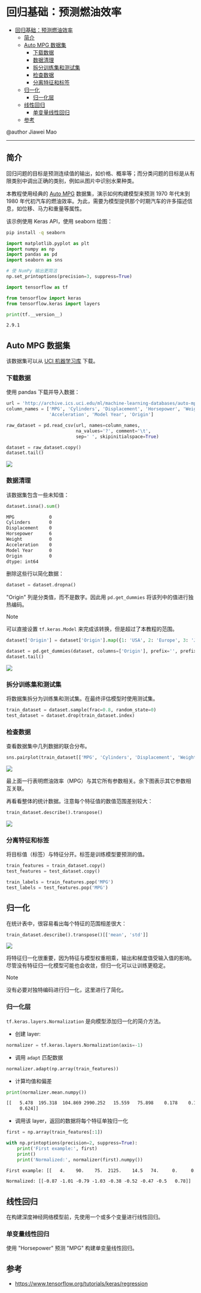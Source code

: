 # 回归基础：预测燃油效率

- [回归基础：预测燃油效率](#回归基础预测燃油效率)
  - [简介](#简介)
  - [Auto MPG 数据集](#auto-mpg-数据集)
    - [下载数据](#下载数据)
    - [数据清理](#数据清理)
    - [拆分训练集和测试集](#拆分训练集和测试集)
    - [检查数据](#检查数据)
    - [分离特征和标签](#分离特征和标签)
  - [归一化](#归一化)
    - [归一化层](#归一化层)
  - [线性回归](#线性回归)
    - [单变量线性回归](#单变量线性回归)
  - [参考](#参考)

@author Jiawei Mao
***

## 简介

回归问题的目标是预测连续值的输出，如价格、概率等；而分类问题的目标是从有限类别中调出正确的类别，例如从图片中识别水果种类。

本教程使用经典的 [Auto MPG](https://archive.ics.uci.edu/ml/datasets/auto+mpg) 数据集，演示如何构建模型来预测 1970 年代末到  1980 年代初汽车的燃油效率。为此，需要为模型提供那个时期汽车的许多描述信息，如位移、马力和重量等属性。

该示例使用 Keras API，使用 seaborn 绘图：

```bash
pip install -q seaborn
```

```python
import matplotlib.pyplot as plt
import numpy as np
import pandas as pd
import seaborn as sns

# 使 NumPy 输出更简洁
np.set_printoptions(precision=3, suppress=True)
```

```python
import tensorflow as tf

from tensorflow import keras
from tensorflow.keras import layers

print(tf.__version__)
```

```txt
2.9.1
```

## Auto MPG 数据集

该数据集可以从 [UCI 机器学习库](https://archive.ics.uci.edu/ml/) 下载。

### 下载数据

使用 pandas 下载并导入数据：

```python
url = 'http://archive.ics.uci.edu/ml/machine-learning-databases/auto-mpg/auto-mpg.data'
column_names = ['MPG', 'Cylinders', 'Displacement', 'Horsepower', 'Weight',
                'Acceleration', 'Model Year', 'Origin']

raw_dataset = pd.read_csv(url, names=column_names,
                          na_values='?', comment='\t',
                          sep=' ', skipinitialspace=True)
```

```python
dataset = raw_dataset.copy()
dataset.tail()
```

![](images/2022-06-21-15-01-10.png)

### 数据清理

该数据集包含一些未知值：

```python
dataset.isna().sum()
```

```txt
MPG             0
Cylinders       0
Displacement    0
Horsepower      6
Weight          0
Acceleration    0
Model Year      0
Origin          0
dtype: int64
```

删除这些行以简化数据：

```python
dataset = dataset.dropna()
```

"Origin" 列是分类值，而不是数字。因此用 `pd.get_dummies` 将该列中的值进行独热编码。

> [!NOTE]
> 可以直接设置 `tf.keras.Model` 来完成该转换，但是超过了本教程的范围。

```python
dataset['Origin'] = dataset['Origin'].map({1: 'USA', 2: 'Europe', 3: 'Japan'})
```

```python
dataset = pd.get_dummies(dataset, columns=['Origin'], prefix='', prefix_sep='')
dataset.tail()
```

![](images/2022-06-21-16-50-38.png)

### 拆分训练集和测试集

将数据集拆分为训练集和测试集。在最终评估模型时使用测试集。

```python
train_dataset = dataset.sample(frac=0.8, random_state=0)
test_dataset = dataset.drop(train_dataset.index)
```

### 检查数据

查看数据集中几列数据的联合分布。

```python
sns.pairplot(train_dataset[['MPG', 'Cylinders', 'Displacement', 'Weight']], diag_kind='kde')
```

![](images/2022-06-21-17-06-50.png)

最上面一行表明燃油效率（MPG）与其它所有参数相关。余下图表示其它参数相互关联。

再看看整体的统计数据。注意每个特征值的数值范围差别较大：

```python
train_dataset.describe().transpose()
```

![](images/2022-06-21-17-12-04.png)

### 分离特征和标签

将目标值（标签）与特征分开。标签是训练模型要预测的值。

```python
train_features = train_dataset.copy()
test_features = test_dataset.copy()

train_labels = train_features.pop('MPG')
test_labels = test_features.pop('MPG')
```

## 归一化

在统计表中，很容易看出每个特征的范围相差很大：

```python
train_dataset.describe().transpose()[['mean', 'std']]
```

![](images/2022-06-21-17-15-01.png)

将特征归一化很重要，因为特征与模型权重相乘，输出和梯度值受输入值的影响。尽管没有特征归一化模型可能也会收敛，但归一化可以让训练更稳定。

> [!NOTE]
> 没有必要对独特编码进行归一化，这里进行了简化。

### 归一化层

`tf.keras.layers.Normalization` 是向模型添加归一化的简介方法。

- 创建 layer:

```python
normalizer = tf.keras.layers.Normalization(axis=-1)
```

- 调用 `adapt` 匹配数据

```python
normalizer.adapt(np.array(train_features))
```

- 计算均值和偏差

```python
print(normalizer.mean.numpy())
```

```txt
[[   5.478  195.318  104.869 2990.252   15.559   75.898    0.178    0.197
     0.624]]
```

- 调用该 layer，返回的数据将每个特征单独归一化

```python
first = np.array(train_features[:1])

with np.printoptions(precision=2, suppress=True):
    print('First example:', first)
    print()
    print('Normalized:', normalizer(first).numpy())
```

```txt
First example: [[   4.    90.    75.  2125.    14.5   74.     0.     0.     1. ]]

Normalized: [[-0.87 -1.01 -0.79 -1.03 -0.38 -0.52 -0.47 -0.5   0.78]]
```

## 线性回归

在构建深度神经网络模型前，先使用一个或多个变量进行线性回归。

### 单变量线性回归

使用 "Horsepower" 预测 "MPG" 构建单变量线性回归。




## 参考

- https://www.tensorflow.org/tutorials/keras/regression
